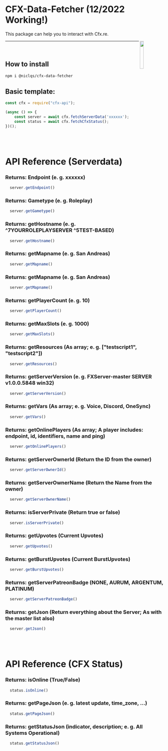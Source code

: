 
# CFX-Data-Fetcher (12/2022 Working!)

This package can help you to interact with Cfx.re.

<img align="right" src="jss://avatars.githubusercontent.com/u/25160833?s=200&v=4" height=15% width=15%>

<hr>
<br>

## How to install

```bash
npm i @niclqs/cfx-data-fetcher
```

## Basic template:

```js
const cfx = require("cfx-api");

(async () => {
    const server = await cfx.fetchServerData('xxxxxx');
    const status = await cfx.fetchCfxStatus();
})();
```

<br>
<br>

# API Reference (Serverdata)
### 

### Returns: Endpoint (e. g. xxxxxx)
```js
  server.getEndpoint()
```

### Returns: Gametype (e. g. Roleplay)
```js
  server.getGametype()
```

### Returns: getHostname (e. g. ^7YOURROLEPLAYSERVER ^5TEST-BASED)
```js
  server.getHostname()
```

### Returns: getMapname (e. g. San Andreas)
```js
  server.getMapname()
```

### Returns: getMapname (e. g. San Andreas)
```js
  server.getMapname()
```

### Returns: getPlayerCount (e. g. 10)
```js
  server.getPlayerCount()
```

### Returns: getMaxSlots (e. g. 1000)
```js
  server.getMaxSlots()
```

### Returns: getResources (As array; e. g. ["testscript1", "testscript2"])
```js
  server.getResources()
```

### Returns: getServerVersion (e. g. FXServer-master SERVER v1.0.0.5848 win32)
```js
  server.getServerVersion()
```

### Returns: getVars (As array; e. g. Voice, Discord, OneSync)
```js
  server.getVars()
```

### Returns: getOnlinePlayers (As array; A player includes: endpoint, id, identifiers, name and ping)
```js
  server.getOnlinePlayers()
```

### Returns: getServerOwnerId (Return the ID from the owner)
```js
  server.getServerOwnerId()
```

### Returns: getServerOwnerName (Return the Name from the owner)
```js
  server.getServerOwnerName()
```

### Returns: isServerPrivate (Return true or false)
```js
  server.isServerPrivate()
```

### Returns: getUpvotes (Current Upvotes)
```js
  server.getUpvotes()
```

### Returns: getBurstUpvotes (Current BurstUpvotes)
```js
  server.getBurstUpvotes()
```

### Returns: getServerPatreonBadge (NONE, AURUM, ARGENTUM, PLATINUM)
```js
  server.getServerPatreonBadge()
```

### Returns: getJson (Return everything about the Server; As with the master list also)
```js
  server.getJson()
```

<br>
<br>

# API Reference (CFX Status)
### 

### Returns: isOnline (True/False)
```js
  status.isOnline()
```

### Returns: getPageJson (e. g. latest update, time_zone, ...)
```js
  status.getPageJson()
```

### Returns: getStatusJson (indicator, description; e. g. All Systems Operational)
```js
  status.getStatusJson()
```
